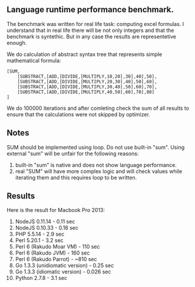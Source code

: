 Language runtime performance benchmark.
--------------------------------------

The benchmark was written for real life task: computing excel formulas. I understand that in real life there will be not only integers and that the benchmark is syntethic. But in any case the results are representetive enough.

We do calculation of abstract syntax tree that represents simple mathematical formula:

    [SUM,
        [SUBSTRACT,[ADD,[DIVIDE,[MULTIPLY,10,20],30],40],50],
        [SUBSTRACT,[ADD,[DIVIDE,[MULTIPLY,20,30],40],50],60],
        [SUBSTRACT,[ADD,[DIVIDE,[MULTIPLY,30,40],50],60],70],
        [SUBSTRACT,[ADD,[DIVIDE,[MULTIPLY,40,50],60],70],80]
    ]

We do 100000 iterations and after comleting check the sum of all results to ensure that the calculations were not skipped by optimizer.

## Notes

SUM should be implemented using loop. Do not use built-in "sum". Using external "sum" will be unfair for the following reasons: 

1. built-in "sum" is native and does not show language performance.
2. real "SUM" will have more complex logic and will check values while iterating them and this requires loop to be written.


## Results

Here is the result for Macbook Pro 2013:

1. NodeJS 0.11.14 - 0.11 sec
2. NodeJS 0.10.33 - 0.18 sec
3. PHP 5.5.14 - 2.9 sec
4. Perl 5.20.1 - 3.2 sec
5. Perl 6 (Rakudo Moar VM) - 110 sec
6. Perl 6 (Rakudo JVM) - 160 sec
7. Perl 6 (Rakudo Parrot) - ~810 sec
8. Go 1.3.3 (unidiomatic version) - 0.25 sec
9. Go 1.3.3 (idiomatic version) - 0.026 sec
10. Python 2.7.8 - 3.1 sec